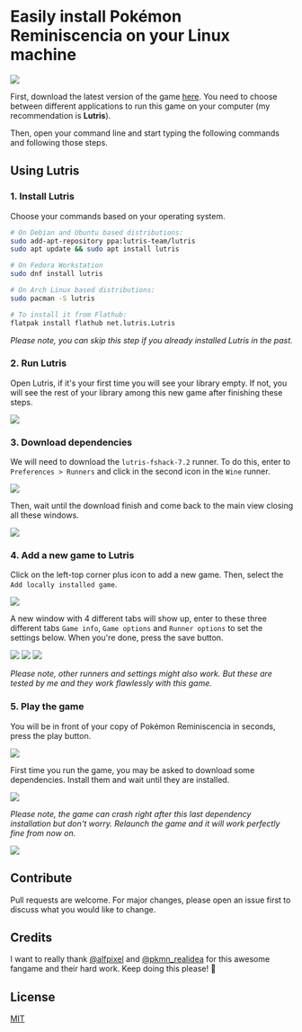 # Easily install Pokémon Reminiscencia on your Linux machine

![](images/cover.png)

First, download the latest version of the game [here](https://phiongames.blogspot.com/2023/10/descargar-pokemon-reminiscencia.html). You need to choose between different applications to run this game on your computer (my recommendation is **Lutris**).

Then, open your command line and start typing the following commands and following those steps.

## Using Lutris

### 1. Install Lutris

Choose your commands based on your operating system.

```bash
# On Debian and Ubuntu based distributions:
sudo add-apt-repository ppa:lutris-team/lutris
sudo apt update && sudo apt install lutris

# On Fedora Workstation
sudo dnf install lutris

# On Arch Linux based distributions:
sudo pacman -S lutris

# To install it from Flathub:
flatpak install flathub net.lutris.Lutris
```

_Please note, you can skip this step if you already installed Lutris in the past._

### 2. Run Lutris

Open Lutris, if it's your first time you will see your library empty. If not, you will see the rest of your library among this new game after finishing these steps.

![](images/lutris_1.png)

### 3. Download dependencies

We will need to download the `lutris-fshack-7.2` runner. To do this, enter to `Preferences > Runners` and click in the second icon in the `Wine` runner.

![](images/lutris_2.png)

Then, wait until the download finish and come back to the main view closing all these windows.

![](images/lutris_3.png)

### 4. Add a new game to Lutris

Click on the left-top corner plus icon to add a new game. Then, select the `Add locally installed game`.

![](images/lutris_4.png)

A new window with 4 different tabs will show up, enter to these three different tabs `Game info`, `Game options` and `Runner options` to set the settings below. When you're done, press the save button.

![](images/lutris_5.png)
![](images/lutris_6.png)
![](images/lutris_7.png)

_Please note, other runners and settings might also work. But these are tested by me and they work flawlessly with this game._

### 5. Play the game

You will be in front of your copy of Pokémon Reminiscencia in seconds, press the play button.

![](images/lutris_8.png)

First time you run the game, you may be asked to download some dependencies. Install them and wait until they are installed.

![](images/lutris_9.png)

_Please note, the game can crash right after this last dependency installation but don't worry. Relaunch the game and it will work perfectly fine from now on._

![](images/lutris_10.png)

## Contribute

Pull requests are welcome. For major changes, please open an issue first to discuss what you would like to change.

## Credits

I want to really thank [@alfpixel](https://twitter.com/alfpixel) and [@pkmn_realidea](https://twitter.com/pkmn_realidea) for this awesome fangame and their hard work. Keep doing this please! 🫶

## License

[MIT](https://choosealicense.com/licenses/mit/)
